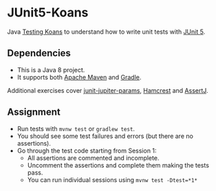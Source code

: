 # JUnit5-Koans

Java [Testing Koans](https://blog.code-cop.org/2015/12/testing-koans.html) to understand how to write unit tests with [JUnit 5](http://junit.org/junit5).

## Dependencies

* This is a Java 8 project.
* It supports both [Apache Maven](https://maven.apache.org/) and [Gradle](https://gradle.org).

Additional exercises cover [junit-jupiter-params](https://junit.org/junit5/docs/current/user-guide/#writing-tests-parameterized-tests),
[Hamcrest](http://hamcrest.org/JavaHamcrest/) and
[AssertJ](http://joel-costigliola.github.io/assertj/).

## Assignment

* Run tests with `mvnw test` or `gradlew test`.
* You should see some test failures and errors (but there are no assertions).
* Go through the test code starting from Session 1:
  * All assertions are commented and incomplete.
  * Uncomment the assertions and complete them making the tests pass.
  * You can run individual sessions using `mvnw test -Dtest=*1*`
